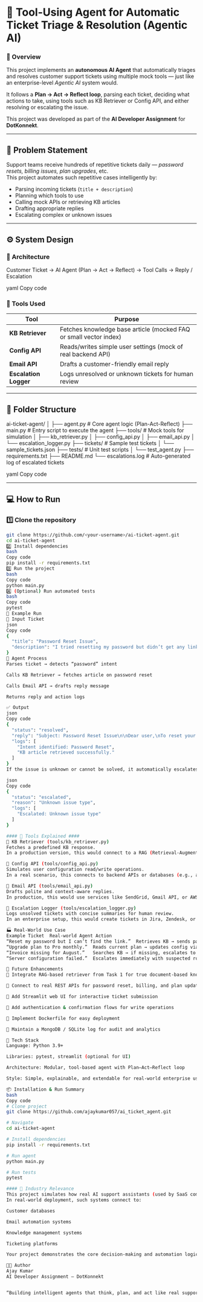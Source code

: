 # 🤖 Tool-Using Agent for Automatic Ticket Triage & Resolution (Agentic AI)

### 🧠 Overview
This project implements an **autonomous AI Agent** that automatically triages and resolves customer support tickets using multiple mock tools — just like an enterprise-level *Agentic AI* system would.  

It follows a **Plan → Act → Reflect loop**, parsing each ticket, deciding what actions to take, using tools such as KB Retriever or Config API, and either resolving or escalating the issue.  

This project was developed as part of the **AI Developer Assignment** for **DotKonnekt**.

---

## 🧩 Problem Statement
Support teams receive hundreds of repetitive tickets daily — *password resets, billing issues, plan upgrades*, etc.  
This project automates such repetitive cases intelligently by:
- Parsing incoming tickets (`title + description`)
- Planning which tools to use
- Calling mock APIs or retrieving KB articles
- Drafting appropriate replies
- Escalating complex or unknown issues

---

## ⚙️ System Design

### 🧱 Architecture
Customer Ticket → AI Agent (Plan → Act → Reflect) → Tool Calls → Reply / Escalation

yaml
Copy code

### 🧰 Tools Used

| Tool | Purpose |
|------|----------|
| **KB Retriever** | Fetches knowledge base article (mocked FAQ or small vector index) |
| **Config API** | Reads/writes simple user settings (mock of real backend API) |
| **Email API** | Drafts a customer-friendly email reply |
| **Escalation Logger** | Logs unresolved or unknown tickets for human review |

---

## 📂 Folder Structure
ai-ticket-agent/
│
├── agent.py # Core agent logic (Plan-Act-Reflect)
├── main.py # Entry script to execute the agent
├── tools/ # Mock tools for simulation
│ ├── kb_retriever.py
│ ├── config_api.py
│ ├── email_api.py
│ └── escalation_logger.py
├── tickets/ # Sample test tickets
│ └── sample_tickets.json
├── tests/ # Unit test scripts
│ └── test_agent.py
├── requirements.txt
├── README.md
└── escalations.log # Auto-generated log of escalated tickets

yaml
Copy code

---

## 💻 How to Run

### 1️⃣ Clone the repository
```bash
git clone https://github.com/<your-username>/ai-ticket-agent.git
cd ai-ticket-agent
2️⃣ Install dependencies
bash
Copy code
pip install -r requirements.txt
3️⃣ Run the project
bash
Copy code
python main.py
4️⃣ (Optional) Run automated tests
bash
Copy code
pytest
🧪 Example Run
🎫 Input Ticket
json
Copy code
{
  "title": "Password Reset Issue",
  "description": "I tried resetting my password but didn’t get any link."
}
🤖 Agent Process
Parses ticket → detects “password” intent

Calls KB Retriever → fetches article on password reset

Calls Email API → drafts reply message

Returns reply and action logs

✅ Output
json
Copy code
{
  "status": "resolved",
  "reply": "Subject: Password Reset Issue\n\nDear user,\nTo reset your password, click 'Forgot Password' on the login page. Check your spam folder if you don't receive the email.\n\nRegards,\nSupport Team",
  "logs": [
    "Intent identified: Password Reset",
    "KB article retrieved successfully."
  ]
}
If the issue is unknown or cannot be solved, it automatically escalates:

json
Copy code
{
  "status": "escalated",
  "reason": "Unknown issue type",
  "logs": [
    "Escalated: Unknown issue type"
  ]
}

#### 🧰 Tools Explained ####
🔹 KB Retriever (tools/kb_retriever.py)
Fetches a predefined KB response.
In a production version, this would connect to a RAG (Retrieval-Augmented Generation) system such as FAISS or Chroma to search across large company documents.

🔹 Config API (tools/config_api.py)
Simulates user configuration read/write operations.
In a real scenario, this connects to backend APIs or databases (e.g., account plans, billing details).

🔹 Email API (tools/email_api.py)
Drafts polite and context-aware replies.
In production, this would use services like SendGrid, Gmail API, or AWS SES to send actual emails.

🔹 Escalation Logger (tools/escalation_logger.py)
Logs unsolved tickets with concise summaries for human review.
In an enterprise setup, this would create tickets in Jira, Zendesk, or ServiceNow.

🏭 Real-World Use Case
Example Ticket	Real-world Agent Action
“Reset my password but I can’t find the link.”	Retrieves KB → sends password reset email automatically
“Upgrade plan to Pro monthly.”	Reads current plan → updates config via API → drafts confirmation reply
“Invoice missing for August.”	Searches KB → if missing, escalates to human with summary
“Server configuration failed.”	Escalates immediately with suspected root cause

🚀 Future Enhancements
🔹 Integrate RAG-based retriever from Task 1 for true document-based knowledge retrieval

🔹 Connect to real REST APIs for password reset, billing, and plan updates

🔹 Add Streamlit web UI for interactive ticket submission

🔹 Add authentication & confirmation flows for write operations

🔹 Implement Dockerfile for easy deployment

🔹 Maintain a MongoDB / SQLite log for audit and analytics

🧩 Tech Stack
Language: Python 3.9+

Libraries: pytest, streamlit (optional for UI)

Architecture: Modular, tool-based agent with Plan–Act–Reflect loop

Style: Simple, explainable, and extendable for real-world enterprise use

📦 Installation & Run Summary
bash
Copy code
# Clone project
git clone https://github.com/ajaykumar057/ai_ticket_agent.git

# Navigate
cd ai-ticket-agent

# Install dependencies
pip install -r requirements.txt

# Run agent
python main.py

# Run tests
pytest

#### 🧠 Industry Relevance
This project simulates how real AI support assistants (used by SaaS companies, telecoms, or e-commerce) handle support tickets automatically.
In real-world deployment, such systems connect to:

Customer databases

Email automation systems

Knowledge management systems

Ticketing platforms

Your project demonstrates the core decision-making and automation logic — the “brain” — that can later integrate with those systems.

👨‍💻 Author
Ajay Kumar
AI Developer Assignment – DotKonnekt


“Building intelligent agents that think, plan, and act like real support engineers.”

